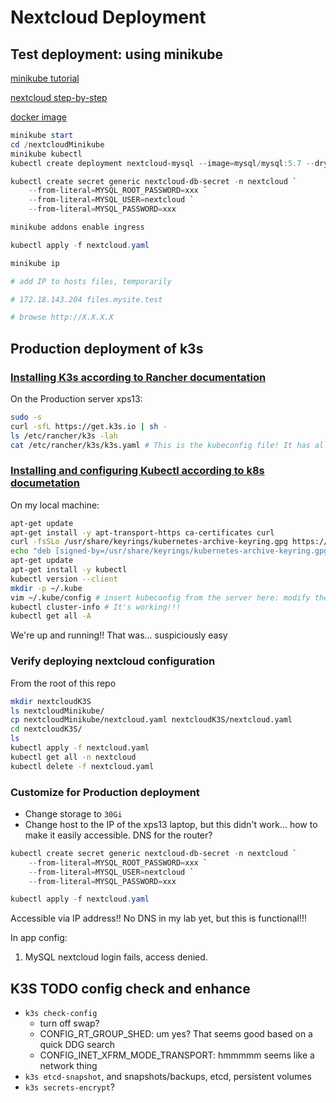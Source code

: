 # Nextcloud Deployment

## Test deployment: using minikube

[minikube tutorial](https://kubernetes.io/docs/tutorials/hello-minikube/)

[nextcloud step-by-step](https://blog.true-kubernetes.com/self-host-nextcloud-using-kubernetes/)

[docker image](https://hub.docker.com/_/nextcloud/)

```powershell
minikube start
cd /nextcloudMinikube
minikube kubectl
kubectl create deployment nextcloud-mysql --image=mysql/mysql:5.7 --dry-run=client -o yaml > nextcloud.yaml

kubectl create secret generic nextcloud-db-secret -n nextcloud `
    --from-literal=MYSQL_ROOT_PASSWORD=xxx `
    --from-literal=MYSQL_USER=nextcloud `
    --from-literal=MYSQL_PASSWORD=xxx

minikube addons enable ingress

kubectl apply -f nextcloud.yaml

minikube ip

# add IP to hosts files, temporarily

# 172.18.143.204 files.mysite.test

# browse http://X.X.X.X
```

## Production deployment of k3s

### [Installing K3s according to Rancher documentation](https://rancher.com/docs/k3s/latest/en/installation/install-options/)

On the Production server xps13:
```sh
sudo -s
curl -sfL https://get.k3s.io | sh -
ls /etc/rancher/k3s -lah
cat /etc/rancher/k3s/k3s.yaml # This is the kubeconfig file! It has all the permissions... but fine for me and my local cluster
```

### [Installing and configuring Kubectl according to k8s documetation](https://kubernetes.io/docs/tasks/tools/install-kubectl-linux/)

On my local machine:
```sh
apt-get update
apt-get install -y apt-transport-https ca-certificates curl
curl -fsSLo /usr/share/keyrings/kubernetes-archive-keyring.gpg https://packages.cloud.google.com/apt/doc/apt-key.gpg
echo "deb [signed-by=/usr/share/keyrings/kubernetes-archive-keyring.gpg] https://apt.kubernetes.io/ kubernetes-xenial main" | sudo tee /etc/apt/sources.list.d/kubernetes.list
apt-get update
apt-get install -y kubectl
kubectl version --client
mkdir -p ~/.kube
vim ~/.kube/config # insert kubeconfig from the server here: modify the IP to the server IP
kubectl cluster-info # It's working!!!
kubectl get all -A
```

We're up and running!! That was... suspiciously easy

### Verify deploying nextcloud configuration

From the root of this repo
```sh
mkdir nextcloudK3S
ls nextcloudMinikube/
cp nextcloudMinikube/nextcloud.yaml nextcloudK3S/nextcloud.yaml
cd nextcloudK3S/
ls
kubectl apply -f nextcloud.yaml
kubectl get all -n nextcloud
kubectl delete -f nextcloud.yaml
```

### Customize for Production deployment

* Change storage to `30Gi`
* Change host to the IP of the xps13 laptop, but this didn't work... how to make it easily accessible. DNS for the router?

```powershell
kubectl create secret generic nextcloud-db-secret -n nextcloud `
    --from-literal=MYSQL_ROOT_PASSWORD=xxx `
    --from-literal=MYSQL_USER=nextcloud `
    --from-literal=MYSQL_PASSWORD=xxx

kubectl apply -f nextcloud.yaml
```

Accessible via IP address!! No DNS in my lab yet, but this is functional!!!

In app config:
1. MySQL nextcloud login fails, access denied.

## K3S TODO config check and enhance
* `k3s check-config`
    * turn off swap?
    * CONFIG_RT_GROUP_SHED: um yes? That seems good based on a quick DDG search
    * CONFIG_INET_XFRM_MODE_TRANSPORT: hmmmmm seems like a network thing
* `k3s etcd-snapshot`, and snapshots/backups, etcd, persistent volumes
* `k3s secrets-encrypt`?